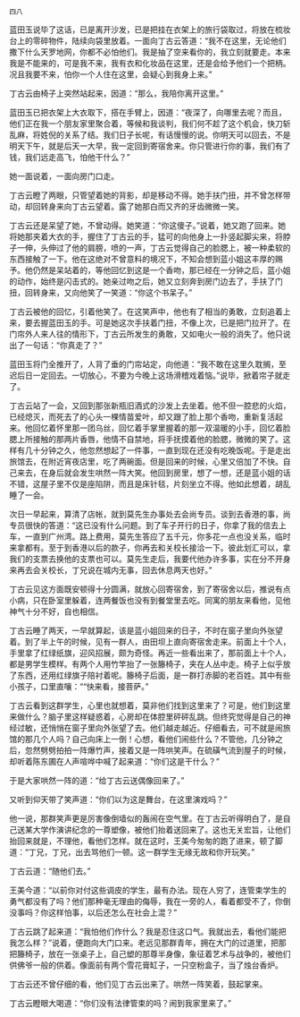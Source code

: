     四八 

   蓝田玉说毕了这话，已是离开沙发，已是把挂在衣架上的旅行袋取过，将放在梳妆台上的零碎物件，陆续向袋里放着。一面向丁古云答道：“我不在这里，无论他们撒下什么天罗地网，你都不必怕他们。我是抽了空来看你的，我立刻就要走。本来我是不能来的，可是我不来，我有衣和化妆品在这里，还是会给予他们一个把柄。况且我要不来，怕你一个人住在这里，会疑心到我身上来。”

   丁古云由椅子上突然站起来，因道：“那么，我陪你离开这里。”

   蓝田玉已把衣架上大衣取下，搭在手臂上，因道：“夜深了，向哪里去呢？而且，他们正在我一个朋友家里聚合着，等候和我谈判，我们何不趁了这个机会，快刀斩乱麻，将姓倪的关系了结。我们日子长呢，有话慢慢的说。你明天可以回去，不是明天下午，就是后天一大早，我一定回到寄宿舍来。你只管进行你的事，我们有了钱，我们远走高飞，怕他干什么？”

   她一面说着，一面向房门口走。

   丁古云瞪了两眼，只管望着她的背影，却是移动不得。她手扶门扭，并不曾怎样带动，却回转身来向丁古云望着。露了她那白而又齐的牙齿微微一笑。

   丁古云还是呆望了她，不曾动得。她笑道：“你这傻子。”说着，她又跑了回来。她将她那夹着大衣的手，握住了丁古云的手，猛可的向他身上一扑竖起脚尖来，将脖子一伸，头伸过了他的肩膀，喷的一声，丁古云觉得自己的脸腮上，被一种柔软的东西接触了一下。他在这绝对不曾意料的境况下，不知会想到蓝小姐这丰厚的赐予。他仍然是呆站着的，等他回忆到这是一个香吻，那已经在一分钟之后，蓝小姐的动作，始终是闪击式的。她亲过吻之后，她又立刻奔到房门边去了，手扶了门扭，回转身来，又向他笑了一笑道：“你这个书呆子。”

   丁古云被他的回忆，引着他笑了。在这笑声中，他也有了相当的勇敢，立刻追着上来，要去握蓝田玉的手。可是她这次手扶着门扭，不像上次，已是把门拉开了。在门帘外人来人往的情形下，丁古云所发生的勇敢，又如电火一般的消失了。他只说出了一句话：“你真走了？”

   蓝田玉将门全推开了，人背了垂的门帘站定，向他道：“我不敢在这里久耽搁，至迟后日一定回去。一切放心，不要为今晚上这场滑稽戏着恼。”说毕，掀着帘子就走了。

   丁古云站了一会，又回到那张新瓶旧酒式的沙发上去坐着。他不但一腔悲的火焰，已经熄灭，而死去了的心头一棵情苗爱叶，却又跟了脸上那个香吻，重新复活起来。他回忆着怀里那一团乌丝，回忆着手掌里握着的那一双温暖的小手，回忆着脸腮上所接触的那两片香唇，他情不自禁地，将手抚摸着他的脸腮，微微的笑了。这样有几十分钟之久，他忽然想起了一件事，一直到现在还没有吃晚饭呢。于是走出旅馆去，在附近宵夜店里，吃了两碗面。但是回来的时候，心里又倍加了不快。自己来去，在身后就会发生哄然一阵大笑。他回到房里，想了一想，还是蓝小姐的话不错，这屋子里不仅是座陷阱，而且是床针毯，片刻坐立不得。他如此想着，胡乱睡了一会。

   次日一早起来，算清了店帐，就到莫先生办事处去会尚专员。谈到去香港的事，尚专员很快的答道：“这已没有什么问题。到了车子开行的日子，你拿了我的信去上车，一直到广州湾。路上费用，莫先生答应了五千元，你多花一点也没关系，临时来拿都有。至于到香港以后的款子，你再去和关校长接洽一下。彼此划汇可以，拿我们的支票去换他的支票也可以。莫先生走后，我要代他办许多事，实在分不开身来再去会关校长，丁兄说在城内无事，回去休息两天也好。”

   丁古云见这方面既安顿得十分圆满，就放心回寄宿舍，到了寄宿舍以后，推说有点小病，只在卧室里躲着，连两餐饭也没有到餐堂里去吃。同寓的朋友来看他，见他神气十分不好，自也相信。

   丁古云睡了两天，一早就算起，该是蓝小姐回来的日子，不时在窗子里向外张望着。到了半上午的时候，见有一群人，由田坝上直向寄宿舍走来。前面上十个人，手里拿了红绿纸旗，迎风招展，颇为奇怪。再近一些看出来了，那前面上十个人，都是男学生模样。有两个人用竹竿抬了一张籐椅子，夹在人丛中走。椅子上似乎放了东西，还用红绿旗子陪衬着呢。籐椅子后面，是一群打赤脚的老百姓。其中有些小孩子，口里直嚷：““快来看，接菩萨。”

   丁古云看到这群学生，心里也就想着，莫非他们找到这里来了？可是，他们到这里来做什么？脑子里这样疑惑着，心房却在体腔里砰砰乱跳。但终究觉得是自己的神经过敏，还悄悄在窗子里向外张望了去。他们越走越近。仔细看去，可不就是闹旅馆的那几个人吗？自己向床上一倒！心想，看他们闹些什么？不管他，几分钟之后，忽然劈劈拍拍一阵爆竹声，接着又是一阵哄笑声。在硫磺气流到屋子的时候，却听着陈东圃在人声喧哗中喊了起来道：“你们这是干什么？”

   于是大家哄然一阵的道：“给丁古云送偶像回来了。”

   又听到仰天带了笑声道：“你们以为这是舞台，在这里演戏吗？”

   他一说，那群笑声更是厉害像倒墙似的轰闹在空气里。在丁古云听得明白了，是自己送某大学作演讲纪念的一尊塑像，被他们抬着送回来了。这也无关宏旨，让他们抬回来就是，不理他，看他们怎样。就在这时，王美今匆匆的跑了进来，顿了脚道：“丁兄，丁兄，出去骂他们一顿。这一群学生无缘无故和你开玩笑。”

   丁古云道：“随他们去。”

   王美今道：“以前你对付这些调皮的学生，最有办法。现在人穷了，连管束学生的勇气都没有了吗？他们那种毫无理由的侮辱，我在一旁的人，看着都受不了，你倒没事吗？你这样怕事，以后还怎么在社会上混？”

   丁古云跳了起来道：“我怕他们作什么？我是忍住这口气。我就出去，看他们能把我怎么样？”说着，便跑向大门口来。老远见那群青年，拥在大门的过道里，把那把籐椅子，放在一张桌子上，自己塑的那尊半身像，象征着艺术与战争的，被他们供佛爷一般的供着。像面前有两个雪花膏缸子，一只空粉盒子，当了烛台香炉。

   丁古云还不曾仔细的看，他们见丁古云出来了。哄然一阵笑着，鼓起掌来。

   丁古云瞪眼大喝道：“你们没有法律管束的吗？闹到我家里来了。”

